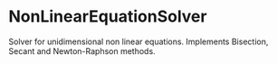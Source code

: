 # NonLinearEquationSolver
Solver for unidimensional non linear equations. Implements Bisection, Secant and Newton-Raphson methods.
